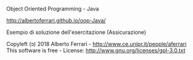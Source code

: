 Object Oriented Programming - Java

http://albertoferrari.github.io/oop-Java/

Esempio di soluzione dell'esercitazione (Assicurazione)

Copyleft (ɔ) 2018 Alberto Ferrari - http://www.ce.unipr.it/people/aferrari
This software is free - License: http://www.gnu.org/licenses/gpl-3.0.txt
